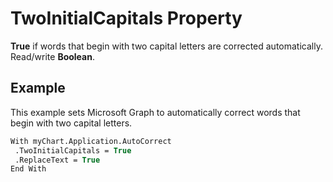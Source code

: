 
# TwoInitialCapitals Property

 **True** if words that begin with two capital letters are corrected automatically. Read/write **Boolean**.


## Example

This example sets Microsoft Graph to automatically correct words that begin with two capital letters.


```vb
With myChart.Application.AutoCorrect 
 .TwoInitialCapitals = True 
 .ReplaceText = True 
End With
```

